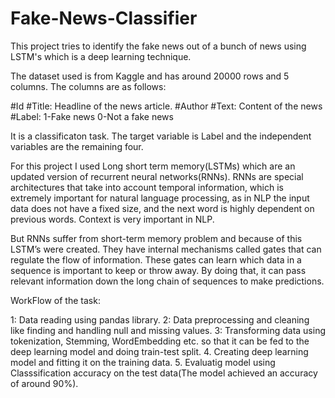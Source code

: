 # Fake-News-Classifier

This project tries to identify the fake news out of a bunch of news using LSTM's which is a deep learning technique. 

The dataset used is from Kaggle and has around 20000 rows and 5 columns. 
The columns are as follows:

#Id
#Title: Headline of the news article.
#Author
#Text: Content of the news
#Label: 1-Fake news
        0-Not a fake news
        
It is a classificaton task. The target variable is Label and the independent variables are the remaining four.

For this project I used Long short term memory(LSTMs) which are an updated version of recurrent neural networks(RNNs). RNNs are special architectures that take into account temporal information, which is extremely important for natural language processing, as in NLP the input data does not have a fixed size, and the next word is highly dependent on previous words. Context is very important in NLP.

But RNNs suffer from short-term memory problem and because of this LSTM’s were created. They have internal mechanisms called gates that can regulate the flow of information. These gates can learn which data in a sequence is important to keep or throw away. By doing that, it can pass relevant information down the long chain of sequences to make predictions.

WorkFlow of the task:

1: Data reading using pandas library.
2: Data preprocessing and cleaning like finding and handling null and missing values.
3: Transforming data using tokenization, Stemming, WordEmbedding etc. so that it can be fed to the deep learning model and doing train-test split.
4. Creating deep learning model and fitting it on the training data.
5. Evaluatig model using Classsification accuracy on the test data(The model achieved an accuracy of around 90%).
